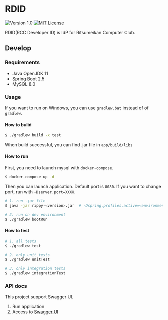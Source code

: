 # RDID

![Version 1.0](https://img.shields.io/badge/version-1.0-yellow.svg)
[![MIT License](http://img.shields.io/badge/license-MIT-blue.svg?style=flat)](LICENSE)

RDID(RCC Developer ID) is IdP for Ritsumeikan Computer Club.

## Develop

### Requirements

- Java OpenJDK 11
- Spring Boot 2.5
- MySQL 8.0

### Usage

If you want to run on Windows, you can use `gradlew.bat` instead of of `gradlew`.

#### How to bulid

```sh
$ ./gradlew build -x test
```

When build successful, you can find .jar file in `app/build/libs`

#### How to run

First, you need to launch mysql with `docker-compose`.

```sh
$ docker-compose up -d
```

Then you can launch application.
Default port is `8080`. If you want to change port, run with `-Dserver.port=XXXX`.

```sh
# 1. run .jar file
$ java -jar rippy-<version>.jar  # -Dspring.profiles.active=<environment>

# 2. run on dev environment
$ ./gradlew bootRun
```

#### How to test

```sh
# 1. all tests
$ ./gradlew test

# 2. only unit tests
$ ./gradlew unitTest

# 3. only integration tests
$ ./gradlew integrationTest
```

### API docs

This project support Swagger UI.

1. Run application
2. Access to [Swagger UI](http://localhost:8080/swagger-ui/)
